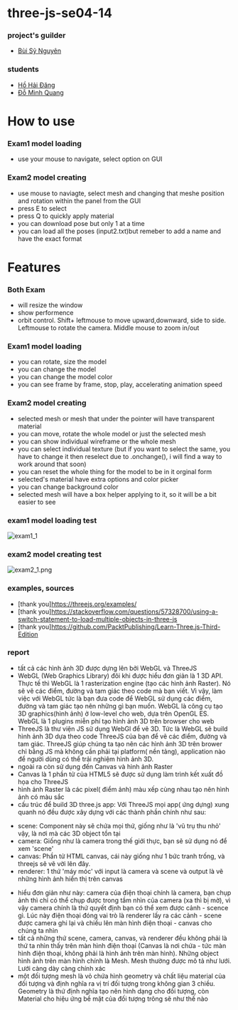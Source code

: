 # three-js-se04-14
### project's guilder
 - [Bùi Sỹ Nguyên](https://www.facebook.com/groups/3090155857777168/user/614170901/)
### students
 - [Hồ Hải Đăng](https://github.com/hohaidangpro)
 - [Đỗ Minh Quang](https://github.com/QuangDo2311)

# How to use
### Exam1 model loading
- use your mouse to navigate, select option on GUI
### Exam2 model creating
- use mouse to naviagte, select mesh and changing that meshe position and rotation within the panel from the GUI
- press E to select
- press Q to quickly apply material
- you can download pose but only 1 at a time
- you can load all the poses (input2.txt)but remeber to add a name and have the exact format



# Features
### Both Exam
- will resize the window
- show performence
- orbit control. Shift+ leftmouse to move upward,downward, side to side. Leftmouse to rotate the camera. Middle mouse to zoom in/out


### Exam1 model loading
- you can rotate, size the model
- you can change the model
- you can change the model color
- you can see frame by frame, stop, play, accelerating animation speed
### Exam2 model creating
- selected mesh or mesh that under the pointer will have transparent material
- you can move, rotate the whole model or just the  selected mesh
- you can show individual wireframe or the whole mesh
- you can select individual texture (but if you want to select the same, you have to change it then reselect due to .onchange(), i will find a way to work around that soon)
- you can reset the whole thing for the model to be in it orginal form
- selected's material have extra options and color picker
- you can change background color
- selected mesh will have a box helper applying to it, so it will be a bit easier to see

### exam1 model loading test
![exam1_1](https://github.com/hohaidangpro/three-js-se04-14/blob/main/exam2_model_creating/promote%20images/exam1_1.png?raw=true)
### exam2 model creating test
![exam2_1.png](https://github.com/hohaidangpro/three-js-se04-14/blob/main/exam2_model_creating/promote%20images/exam2_1.png?raw=true)

### examples, sources
- [thank you]https://threejs.org/examples/
- [thank you]https://stackoverflow.com/questions/57328700/using-a-switch-statement-to-load-multiple-objects-in-three-js
- [thank you]https://github.com/PacktPublishing/Learn-Three.js-Third-Edition

### report
-  tất cả các hình ảnh 3D được dựng lên bởi WebGL và ThreeJS
- WebGL (Web Graphics Library) đôi khi được hiểu đơn giản là 1 3D API. Thực tế thì WebGL là 1 rasterization engine (tạo các hình ảnh Raster). Nó sẽ vẽ các điểm, đường và tam giác theo code mà bạn viết. Vì vậy, làm việc với WebGL tức là bạn đưa code để WebGL sử dụng các điểm, đường và tam giác tạo nên những gì bạn muốn. WebGL là công cụ tạo 3D graphics(hình ảnh) ở low-level cho web, dựa trên OpenGL ES. WebGL là 1 plugins miễn phí tạo hình ảnh 3D trên browser cho web
- ThreeJS là thư viện JS sử dụng WebGl để vẽ 3D. Tức là WebGL sẽ build hình ảnh 3D dựa theo code ThreeJS của bạn để vẽ các điểm, đường và tam giác. ThreeJS giúp chúng ta tạo nên các hình ảnh 3D trên brower chỉ bằng JS mà không cần phải tại platform( nền tảng), application nào để người dùng có thể trải nghiệm hình ảnh 3D.
- ngoài ra còn sử dụng đến Canvas và hình ảnh Raster 
- Canvas là 1 phần tử của HTML5 sẽ được sử dụng làm trình kết xuất đồ họa cho ThreeJS
- hình ảnh Raster là các pixel( điểm ảnh) màu xếp cùng nhau tạo nên hình ảnh có màu sắc
- cấu trúc để build 3D three.js app: Với ThreeJS mọi app( ứng dựng) xung quanh nó đều được xây dựng với các thành phần chính như sau:
 + scene: Component này sẽ chứa mọi thứ, giống như là 'vũ trụ thu nhỏ' vậy, là nơi mà các 3D object tồn tại
 + camera: Giống như là camera trong thế giới thực, bạn sẽ sử dụng nó để xem 'scene' 
 + canvas: Phần tử HTML canvas, cái này giống như 1 bức tranh trống, và threejs sẽ vẽ vời lên đây.
 + renderer: 1 thứ 'máy móc' với input là camera và scene và output là vẽ những hình ảnh hiển thị trên canvas
-  hiểu đơn giản như này: camera của điện thoại chính là camera, bạn chụp ảnh thì chỉ có thể chụp được trong tầm nhìn của camera (xa thì bị mờ), vì vậy camera chính là thứ quyết định bạn có thể xem được cảnh - scence gì. Lúc này điện thoại đóng vai trò là renderer lấy ra các cảnh - scene được camera ghi lại và chiếu lên màn hình điện thoại - canvas cho chúng ta nhìn 
- tất cả những thứ scene, camera, canvas, và renderer đều không phải là thứ ta nhìn thấy trên màn hình điện thoại (Canvas là nơi chứa - tức màn hình điện thoại, không phải là hình ảnh trên màn hình). Những object hình ảnh trên màn hình chính là Mesh. Mesh thường được mô tả như lưới. Lưới càng dày càng chính xác 
- một đối tượng mesh là vỏ chứa hình geometry và chất liệu material của đối tượng và định nghĩa ra vị trí đối tượng trong không gian 3 chiều. Geometry là thứ định nghĩa tạo nên hình dạng cho đối tượng, còn Material cho hiệu ứng bề mặt của đối tượng trông sẽ như thế nào

